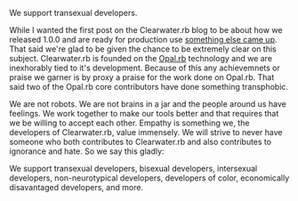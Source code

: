 
We support transexual developers.

While I wanted the first post on the Clearwater.rb blog to be about how we released 1.0.0 and are ready for production use [something else came up][THREAD]. That said we're glad to be given the chance to be extremely clear on this subject. Clearwater.rb is founded on the [Opal.rb][OPAL] technology and we are inexhorably tied to it's development. Because of this any achievemnets or praise we garner is by proxy a praise for the work done on Opal.rb. That said two of the Opal.rb core contributors have done something transphobic.

We are not robots. We are not brains in a jar and the people around us have feelings. We work together to make our tools better and that requires that we be willing to accept each other. Empathy is something we, the developers of Clearwater.rb, value immensely. We will strive to never have someone who both contributes to Clearwater.rb and also contributes to ignorance and hate. So we say this gladly:

We support transexual developers, bisexual developers, intersexual developers, non-neurotypical developers, developers of color, economically disavantaged developers, and more.

[THREAD]: https://github.com/opal/opal/issues/941#issuecomment-113219234
[OPAL]: http://opalrb.org/
